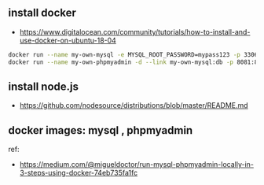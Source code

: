 install docker
--
- https://www.digitalocean.com/community/tutorials/how-to-install-and-use-docker-on-ubuntu-18-04
```bash
docker run --name my-own-mysql -e MYSQL_ROOT_PASSWORD=mypass123 -p 3306:3306 -d mysql:8.0.1
docker run --name my-own-phpmyadmin -d --link my-own-mysql:db -p 8081:80 phpmyadmin/phpmyadmin
```

install node.js
--
- https://github.com/nodesource/distributions/blob/master/README.md

docker images: mysql , phpmyadmin
-- 

ref:
- https://medium.com/@migueldoctor/run-mysql-phpmyadmin-locally-in-3-steps-using-docker-74eb735fa1fc
